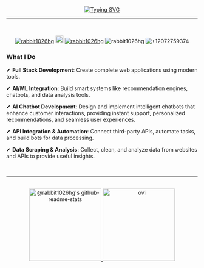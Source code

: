 
<div align="center" width="50">

<div align="center">
 <a href="https://git.io/typing-svg"><img src="https://readme-typing-svg.demolab.com?font=Fira+Code&size=25&pause=1000&center=true&vCenter=true&width=800&lines=%F0%9F%91%8B+Welcome+to+%40Rabbit1026HG+%F0%9F%91%8B;I+am+a+Full-Stack+and+AI+developer.;The+future+is+built+by+those+who+dare+to+code+it.;The+only+way+to+do+great+work+is+to+love+what+you+do." alt="Typing SVG" /></a>
</div>
<hr>
<br />
<p align="center">
  <a href="https://github.com/rabbit1026hg"><img src="https://komarev.com/ghpvc/?username=rabbit1026hg&label=Profile%20views&color=blue&style=flat" alt="rabbit1026hg" /></a>
  <a href="https://github.com/rabbit1026hg?tab=followers"><img height="20" src="https://img.shields.io/github/followers/rabbit1026hg?label=follow&logo=github&style=flat" /></a>
  <a href="https://t.me/rabbit1026hg"><img src="https://img.shields.io/badge/rabbit1026hg-grey?style=flat&logo=telegram" alt="rabbit1026hg" /></a>
  <img src="https://img.shields.io/badge/rabbit1026hg-grey?style=flat&logo=discord" alt="rabbit1026hg" />
  <img src="https://img.shields.io/badge/+12072759374-grey?style=flat&logo=whatsapp" alt="+12072759374" />
</p>
<!-- <h3 > 🎉 You are my 
  <a href="https://github.com/rabbit1026hg">
    <img src="https://count.getloli.com/@:rabbit1026?theme=" alt=":rabbit1026hg" />
  </a>
 visitor. Thank You 😍 </h3>   -->
 
<div align="left">

<h3> What I Do </h3>

✔  **Full Stack Development**: Create complete web applications using modern tools.


✔  **AI/ML Integration**: Build smart systems like recommendation engines, chatbots, and data analysis tools.


✔  **AI Chatbot Development**: Design and implement intelligent chatbots that enhance customer interactions, providing instant support, personalized recommendations, and seamless user experiences.

✔  **API Integration & Automation**: Connect third-party APIs, automate tasks, and build bots for data processing.

✔  **Data Scraping & Analysis**: Collect, clean, and analyze data from websites and APIs to provide useful insights.

</div>
<br/>
<hr></hr>
<br/>
<div align="center">
  <a href="https://github.com/rabbit1026hg?tab=repositories">
    <img height=190  src="https://github-readme-stats-one-bice.vercel.app/api?username=rabbit1026hg&theme=gotham&show_icons=true&count_private=true&hide_border=true&role=OWNER,ORGANIZATION_MEMBER,COLLABORATOR" alt="@rabbit1026hg's github-readme-stats"/>
  </a>
  <a href="https://github.com/rabbit1026hg?tab=repositories">
<!--     <img height=190   src="https://github-readme-stats.vercel.app/api/top-langs/?username=rabbit1026hg&layout=compact&hide_border=true&title_color=00b3ff&text_color=00b4ff&bg_color=0d1117" /> -->
    <img height=190   src="https://github-readme-stats.vercel.app/api/top-langs?username=rabbit1026hg&show_icons=true&locale=en&layout=compact&title_color=00b3ff&text_color=00b4ff&bg_color=0d1117" alt="ovi" />
   
  </a>
</div>
<!-- <br>
<p align="center">
    <a href="https://wakatime.com/@rabbit1026hg">
        <img src="https://github-readme-activity-graph.vercel.app/graph?username=rabbit1026hg&theme=react-dark&hide_border=true&hide_title=false&area=true&custom_title=Total%20contribution%20graph%20in%20all%20repo" width="95%" alt="activity graph">
    </a>
</p> -->

<!-- <div align='center' width='100%'>
<img width=390 src="https://github-readme-streak-stats-salesp07.vercel.app/?user=rabbit1026hg&count_private=true&theme=react&border_radius=10" alt="streak stats"/>
</div> -->

</div>





